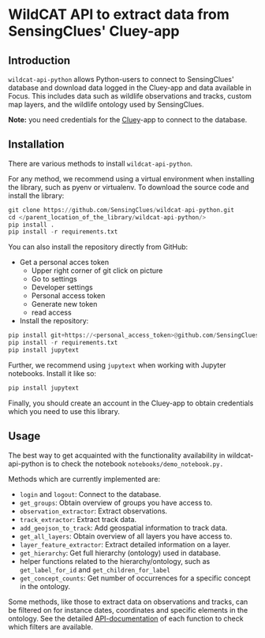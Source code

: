 # WildCAT API to extract data from SensingClues' Cluey-app 

## Introduction

`wildcat-api-python` allows Python-users to connect to SensingClues' database and download 
data logged in the Cluey-app and data available in Focus. This includes data such as
wildlife observations and tracks, custom map layers, and the wildlife ontology used by 
SensingClues.

**Note:** you need credentials for the [Cluey](https://sensingclues.org/cluey)-app to 
connect to the database.

## Installation

There are various methods to install `wildcat-api-python`.

For any method, we recommend using a virtual environment when installing the library, such as pyenv or virtualenv.
To download the source code and install the library:

```python
git clone https://github.com/SensingClues/wildcat-api-python.git
cd </parent_location_of_the_library/wildcat-api-python/>
pip install .
pip install -r requirements.txt
```

You can also install the repository directly from GitHub:
- Get a personal acces token
  - Upper right corner of git click on picture
  - Go to settings
  - Developer settings
  - Personal access token
  - Generate new token
  - read access
- Install the repository:
```python
pip install git+https://<personal_access_token>@github.com/SensingClues/wildcat-api-python.git@main
pip install -r requirements.txt
pip install jupytext
```

Further, we recommend using `jupytext` when working with Jupyter notebooks. Install it like so:
```python
pip install jupytext
```

Finally, you should create an account in the Cluey-app to obtain credentials which you need
to use this library.

## Usage

The best way to get acquainted with the functionality availability in wildcat-api-python is 
to check the notebook `notebooks/demo_notebook.py.`

Methods which are currently implemented are:
- `login` and `logout`: Connect to the database.
- `get_groups`: Obtain overview of groups you have access to.
- `observation_extractor`: Extract observations. 
- `track_extractor`: Extract track data.
- `add_geojson_to_track`: Add geospatial information to track data.
- `get_all_layers`: Obtain overview of all layers you have access to.
- `layer_feature_extractor`: Extract detailed information on a layer.
- `get_hierarchy`: Get full hierarchy (ontology) used in database.
- helper functions related to the hierarchy/ontology, such as `get_label_for_id` and
`get_children_for_label`
- `get_concept_counts`: Get number of occurrences for a specific concept in the ontology.

Some methods, like those to extract data on observations and tracks, can be filtered
on for instance dates, coordinates and specific elements in the ontology.
See the detailed [API-documentation](https://wildcat-api-python.readthedocs.io/en/latest/#) 
of each function to check which filters are available. 
